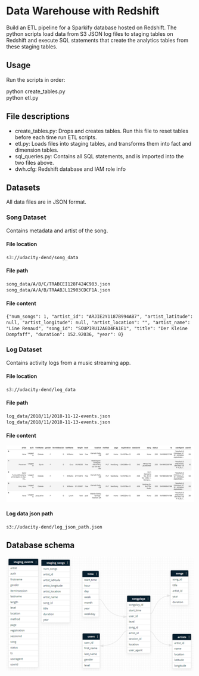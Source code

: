 # Data Warehouse with Redshift

Build an ETL pipeline for a Sparkify database hosted on Redshift. 
The python scripts load data from S3 JSON log files to staging tables on Redshift and execute SQL statements that create the analytics tables from these staging tables. 

## Usage

Run the scripts in order:

python create_tables.py  
python etl.py

## File descriptions

* create_tables.py: Drops and creates tables. Run this file to reset tables before each time run ETL scripts.  
* etl.py: Loads files into staging tables, and transforms them into fact and dimension tables.  
* sql_queries.py: Contains all SQL statements, and is imported into the two files above.
* dwh.cfg: Redshift database and IAM role info

## Datasets

All data files are in JSON format.

### Song Dataset

Contains metadata and artist of the song.

#### File location

```
s3://udacity-dend/song_data
```

#### File path

```
song_data/A/B/C/TRABCEI128F424C983.json
song_data/A/A/B/TRAABJL12903CDCF1A.json
```

#### File content

```
{"num_songs": 1, "artist_id": "ARJIE2Y1187B994AB7", "artist_latitude": null, "artist_longitude": null, "artist_location": "", "artist_name": "Line Renaud", "song_id": "SOUPIRU12A6D4FA1E1", "title": "Der Kleine Dompfaff", "duration": 152.92036, "year": 0}
```

### Log Dataset

Contains activity logs from a music streaming app.

#### File location

```
s3://udacity-dend/log_data
```

#### File path

```
log_data/2018/11/2018-11-12-events.json
log_data/2018/11/2018-11-13-events.json
```

#### File content

![log-data](/Data_Warehouse_Redshift/log-data.png?raw=true "Log Data")

#### Log data json path

```
s3://udacity-dend/log_json_path.json
```

## Database schema

![Schema](/Data_Warehouse_Redshift/schema.png?raw=true "Schema")
